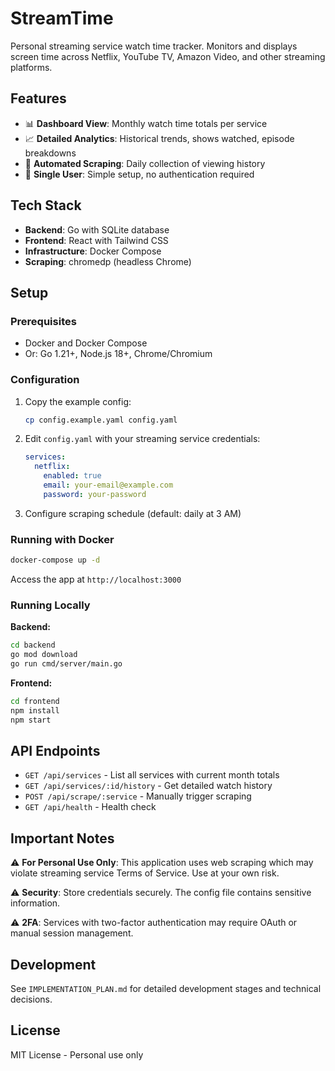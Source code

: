 # StreamTime

Personal streaming service watch time tracker. Monitors and displays screen time across Netflix, YouTube TV, Amazon Video, and other streaming platforms.

## Features

- 📊 **Dashboard View**: Monthly watch time totals per service
- 📈 **Detailed Analytics**: Historical trends, shows watched, episode breakdowns
- 🔄 **Automated Scraping**: Daily collection of viewing history
- 🎯 **Single User**: Simple setup, no authentication required

## Tech Stack

- **Backend**: Go with SQLite database
- **Frontend**: React with Tailwind CSS
- **Infrastructure**: Docker Compose
- **Scraping**: chromedp (headless Chrome)

## Setup

### Prerequisites

- Docker and Docker Compose
- Or: Go 1.21+, Node.js 18+, Chrome/Chromium

### Configuration

1. Copy the example config:
   ```bash
   cp config.example.yaml config.yaml
   ```

2. Edit `config.yaml` with your streaming service credentials:
   ```yaml
   services:
     netflix:
       enabled: true
       email: your-email@example.com
       password: your-password
   ```

3. Configure scraping schedule (default: daily at 3 AM)

### Running with Docker

```bash
docker-compose up -d
```

Access the app at `http://localhost:3000`

### Running Locally

**Backend:**
```bash
cd backend
go mod download
go run cmd/server/main.go
```

**Frontend:**
```bash
cd frontend
npm install
npm start
```

## API Endpoints

- `GET /api/services` - List all services with current month totals
- `GET /api/services/:id/history` - Get detailed watch history
- `POST /api/scrape/:service` - Manually trigger scraping
- `GET /api/health` - Health check

## Important Notes

⚠️ **For Personal Use Only**: This application uses web scraping which may violate streaming service Terms of Service. Use at your own risk.

⚠️ **Security**: Store credentials securely. The config file contains sensitive information.

⚠️ **2FA**: Services with two-factor authentication may require OAuth or manual session management.

## Development

See `IMPLEMENTATION_PLAN.md` for detailed development stages and technical decisions.

## License

MIT License - Personal use only
